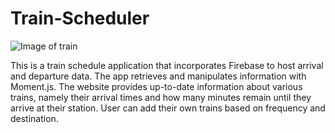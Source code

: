 # Train-Scheduler
![Image of train](https://www.freedomtrain.org/images/aft/american-freedom-train-city-031-west-des-moines-kirstein-600x.jpg)

This is a train schedule application that incorporates Firebase to host arrival and departure data. The app  retrieves and manipulates  information with Moment.js. The website  provides up-to-date information about various trains, namely their arrival times and how many minutes remain until they arrive at their station. User can add their own trains based on frequency and destination.
